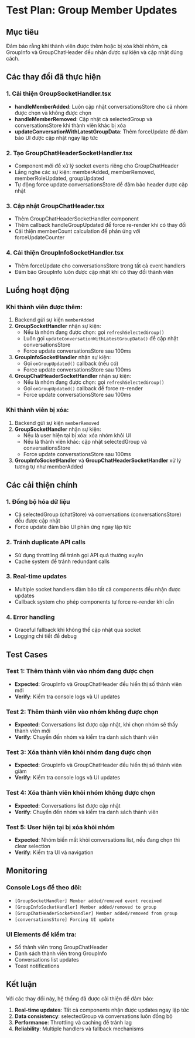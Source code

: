 # Test Plan: Group Member Updates

## Mục tiêu

Đảm bảo rằng khi thành viên được thêm hoặc bị xóa khỏi nhóm, cả GroupInfo và GroupChatHeader đều nhận được sự kiện và cập nhật đúng cách.

## Các thay đổi đã thực hiện

### 1. Cải thiện GroupSocketHandler.tsx

- **handleMemberAdded**: Luôn cập nhật conversationsStore cho cả nhóm được chọn và không được chọn
- **handleMemberRemoved**: Cập nhật cả selectedGroup và conversationsStore khi thành viên khác bị xóa
- **updateConversationWithLatestGroupData**: Thêm forceUpdate để đảm bảo UI được cập nhật ngay lập tức

### 2. Tạo GroupChatHeaderSocketHandler.tsx

- Component mới để xử lý socket events riêng cho GroupChatHeader
- Lắng nghe các sự kiện: memberAdded, memberRemoved, memberRoleUpdated, groupUpdated
- Tự động force update conversationsStore để đảm bảo header được cập nhật

### 3. Cập nhật GroupChatHeader.tsx

- Thêm GroupChatHeaderSocketHandler component
- Thêm callback handleGroupUpdated để force re-render khi có thay đổi
- Cải thiện memberCount calculation để phản ứng với forceUpdateCounter

### 4. Cải thiện GroupInfoSocketHandler.tsx

- Thêm forceUpdate cho conversationsStore trong tất cả event handlers
- Đảm bảo GroupInfo luôn được cập nhật khi có thay đổi thành viên

## Luồng hoạt động

### Khi thành viên được thêm:

1. Backend gửi sự kiện `memberAdded`
2. **GroupSocketHandler** nhận sự kiện:
   - Nếu là nhóm đang được chọn: gọi `refreshSelectedGroup()`
   - Luôn gọi `updateConversationWithLatestGroupData()` để cập nhật conversationsStore
   - Force update conversationsStore sau 100ms
3. **GroupInfoSocketHandler** nhận sự kiện:
   - Gọi `onGroupUpdated()` callback (nếu có)
   - Force update conversationsStore sau 100ms
4. **GroupChatHeaderSocketHandler** nhận sự kiện:
   - Nếu là nhóm đang được chọn: gọi `refreshSelectedGroup()`
   - Gọi `onGroupUpdated()` callback để force re-render
   - Force update conversationsStore sau 100ms

### Khi thành viên bị xóa:

1. Backend gửi sự kiện `memberRemoved`
2. **GroupSocketHandler** nhận sự kiện:
   - Nếu là user hiện tại bị xóa: xóa nhóm khỏi UI
   - Nếu là thành viên khác: cập nhật selectedGroup và conversationsStore
   - Force update conversationsStore sau 100ms
3. **GroupInfoSocketHandler** và **GroupChatHeaderSocketHandler** xử lý tương tự như memberAdded

## Các cải thiện chính

### 1. Đồng bộ hóa dữ liệu

- Cả selectedGroup (chatStore) và conversations (conversationsStore) đều được cập nhật
- Force update đảm bảo UI phản ứng ngay lập tức

### 2. Tránh duplicate API calls

- Sử dụng throttling để tránh gọi API quá thường xuyên
- Cache system để tránh redundant calls

### 3. Real-time updates

- Multiple socket handlers đảm bảo tất cả components đều nhận được updates
- Callback system cho phép components tự force re-render khi cần

### 4. Error handling

- Graceful fallback khi không thể cập nhật qua socket
- Logging chi tiết để debug

## Test Cases

### Test 1: Thêm thành viên vào nhóm đang được chọn

- **Expected**: GroupInfo và GroupChatHeader đều hiển thị số thành viên mới
- **Verify**: Kiểm tra console logs và UI updates

### Test 2: Thêm thành viên vào nhóm không được chọn

- **Expected**: Conversations list được cập nhật, khi chọn nhóm sẽ thấy thành viên mới
- **Verify**: Chuyển đến nhóm và kiểm tra danh sách thành viên

### Test 3: Xóa thành viên khỏi nhóm đang được chọn

- **Expected**: GroupInfo và GroupChatHeader đều hiển thị số thành viên giảm
- **Verify**: Kiểm tra console logs và UI updates

### Test 4: Xóa thành viên khỏi nhóm không được chọn

- **Expected**: Conversations list được cập nhật
- **Verify**: Chuyển đến nhóm và kiểm tra danh sách thành viên

### Test 5: User hiện tại bị xóa khỏi nhóm

- **Expected**: Nhóm biến mất khỏi conversations list, nếu đang chọn thì clear selection
- **Verify**: Kiểm tra UI và navigation

## Monitoring

### Console Logs để theo dõi:

- `[GroupSocketHandler] Member added/removed event received`
- `[GroupInfoSocketHandler] Member added/removed to group`
- `[GroupChatHeaderSocketHandler] Member added/removed from group`
- `[conversationsStore] Forcing UI update`

### UI Elements để kiểm tra:

- Số thành viên trong GroupChatHeader
- Danh sách thành viên trong GroupInfo
- Conversations list updates
- Toast notifications

## Kết luận

Với các thay đổi này, hệ thống đã được cải thiện để đảm bảo:

1. **Real-time updates**: Tất cả components nhận được updates ngay lập tức
2. **Data consistency**: selectedGroup và conversations luôn đồng bộ
3. **Performance**: Throttling và caching để tránh lag
4. **Reliability**: Multiple handlers và fallback mechanisms

